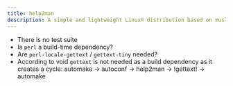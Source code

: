 ```yaml
---
title: help2man
description: A simple and lightweight Linux® distribution based on musl libc and toybox
---
```


- There is no test suite
- Is `perl` a build-time dependency?
- Are `perl-locale-gettext` / `gettext-tiny` needed?
- According to void `gettext` is not needed as a build dependency as it creates a cycle: automake -> autoconf -> help2man -> !gettext! -> automake
